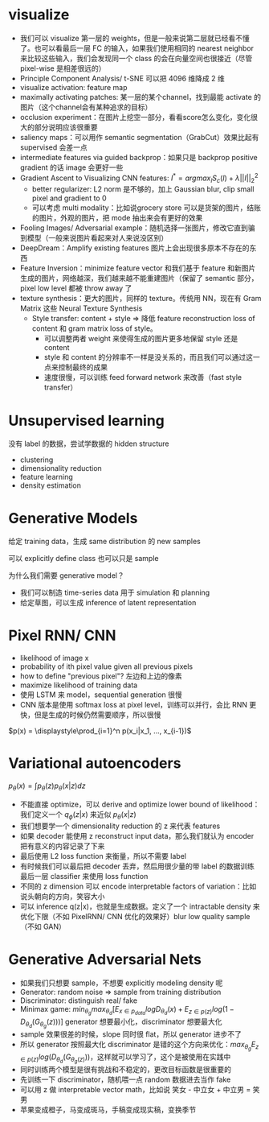 # visualize

- 我们可以 visualize 第一层的 weights，但是一般来说第二层就已经看不懂了。也可以看最后一层 FC 的输入，如果我们使用相同的 nearest neighbor 来比较这些输入，我们会发现同一个 class 的会在向量空间也很接近（尽管 pixel-wise 是相差很远的）
- Principle Component Analysis/ t-SNE 可以把 4096 维降成 2 维
- visualize activation: feature map
- maximally activating patches: 某一层的某个channel，找到最能 activate 的图片（这个channel会有某种追求的目标）
- occlusion experiment：在图片上挖空一部分，看看score怎么变化，变化很大的部分说明应该很重要
- saliency maps：可以用作 semantic segmentation（GrabCut）效果比起有 supervised 会差一点
- intermediate features via guided backprop：如果只是 backprop positive gradient 的话 image 会更好一些
- Gradient Ascent to Visualizing CNN features: $I^* = argmax_I S_c(I) + \lambda || I ||_2^2$
  - better regularizer: L2 norm 是不够的，加上 Gaussian blur, clip small pixel and gradient to 0
  - 可以考虑 multi modality：比如说grocery store 可以是货架的图片，结账的图片，外观的图片，把 mode 抽出来会有更好的效果
- Fooling Images/ Adversarial example：随机选择一张图片，修改它直到骗到模型（一般来说图片看起来对人来说没区别）
- DeepDream：Amplify existing features 图片上会出现很多原本不存在的东西
- Feature Inversion：minimize feature vector 和我们基于 feature 和新图片生成的图片，网络越深，我们越来越不能重建图片（保留了 semantic 部分，pixel low level 都被 throw away 了
- texture synthesis：更大的图片，同样的 texture。传统用 NN，现在有 Gram Matrix 这些 Neural Texture Synthesis
  - Style transfer: content + style => 降低 feature reconstruction loss of content 和 gram matrix loss of style。
    - 可以调整两者 weight 来使得生成的图片更多地保留 style 还是 content
    - style 和 content 的分辨率不一样是没关系的，而且我们可以通过这一点来控制最终的成果
    - 速度很慢，可以训练 feed forward  network 来改善（fast style transfer）

# Unsupervised learning

没有 label 的数据，尝试学数据的 hidden structure

- clustering
- dimensionality reduction
- feature learning
- density estimation

# Generative Models

给定 training data，生成 same distribution 的 new samples

可以 explicitly define class 也可以只是 sample

为什么我们需要 generative model？
- 我们可以制造 time-series data 用于 simulation 和 planning
- 给定草图，可以生成 inference of latent representation

# Pixel RNN/ CNN

- likelihood of image x 
- probability of ith pixel value given all previous pixels
- how to define "previous pixel"? 左边和上边的像素
- maximize likelihood of training data
- 使用 LSTM 来 model，sequential generation 很慢
- CNN 版本是使用 softmax loss at pixel level，训练可以并行，会比 RNN 更快，但是生成的时候仍然需要顺序，所以很慢

$p(x) = \displaystyle\prod_{i=1}^n p(x_i|x_1, ..., x_{i-1})$

# Variational autoencoders

$p_\theta(x) = \int p_\theta(z)p_\theta(x|z)dz$

- 不能直接 optimize，可以 derive and optimize lower bound of likelihood：我们定义一个 $q_\phi(z|x)$ 来近似 $p_\theta(x|z)$
- 我们想要学一个 dimensionality reduction 的 z 来代表 features
- 如果 decoder 能使用 z reconstruct input data，那么我们就认为 encoder 把有意义的内容记录了下来
- 最后使用 L2 loss function 来衡量，所以不需要 label
- 有时候我们可以最后把 decoder 丢弃，然后用很少量的带 label 的数据训练最后一层 classifier 来使用 loss function
- 不同的 z dimension 可以 encode interpretable factors of variation：比如说头朝向的方向，笑容大小
- 可以 inference q(z|x)，也就是生成数据。定义了一个 intractable density 来优化下限（不如 PixelRNN/ CNN 优化的效果好）blur low quality sample（不如 GAN）

# Generative Adversarial Nets

- 如果我们只想要 sample，不想要 explicitly modeling density 呢
- Generator: random noise => sample from training distribution
- Discriminator: distinguish real/ fake
- Minimax game: $min_{\theta_g} max_{\theta_d} [E_{x \in p_{data}}log D_{\theta_d}(x) + E_{z \in p(z)}log(1-D_{\theta_d}(G_{\theta_g}(z)))]$ generator 想要最小化，discriminator 想要最大化
- sample 效果很差的时候，slope 同时很 flat，所以 generator 进步不了
- 所以 generator 按照最大化 discriminator 是错的这个方向来优化：$max_\theta_g E_{z \in p(z)}log(D_{\theta_d}(G_{\theta_g(z)}))$，这样就可以学习了，这个是被使用在实践中
- 同时训练两个模型是很有挑战和不稳定的，更改目标函数是很重要的
- 先训练一下 discriminator，随机喂一点 random 数据进去当作 fake
- 可以用 z 做 interpretable vector math，比如说 笑女 - 中立女 + 中立男 = 笑男
- 苹果变成橙子，马变成斑马，手稿变成现实稿，变换季节